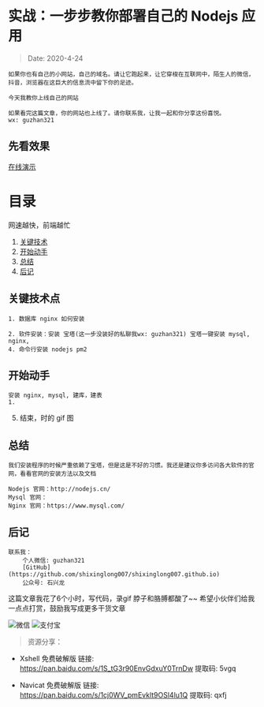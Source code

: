 # 实战：一步步教你部署自己的 Nodejs 应用
> Date: 2020-4-24

    如果你也有自己的小网站，自己的域名。请让它跑起来，让它穿梭在互联网中，陌生人的微信，抖音，浏览器在这巨大的信息流中留下你的足迹。

    今天我教你上线自己的网站

    如果看完这篇文章，你的网站也上线了。请你联系我，让我一起和你分享这份喜悦。
    wx: guzhan321

## 先看效果
    
[在线演示](http://demo_01.catok.top/)

# 目录
网速越快，前端越忙

1. <a href="#关键技术点">关键技术</a>
2. <a href="#开始动手">开始动手</a>
3. <a href="#总结">总结</a>
4. <a href="#后记">后记</a>

## <a id="关键技术点">关键技术点</a>
    1. 数据库 nginx 如何安装

    2. 软件安装：安装 宝塔(这一步没装好的私聊我wx: guzhan321) 宝塔一键安装 mysql, nginx, 
    4. 命令行安装 nodejs pm2

## <a id="开始动手">开始动手</a>
    安装 nginx, mysql, 建库，建表
    1. 



5. 结束，时的 gif 图
## 总结

    我们安装程序的时候严重依赖了宝塔，但是这是不好的习惯。我还是建议你多访问各大软件的官网，看看官网的安装方法以及文档

    Nodejs 官网：http://nodejs.cn/
    Mysql 官网：
    Nginx 官网：https://www.mysql.com/

## 后记

    联系我：
        个人微信: guzhan321
        [GitHub](https://github.com/shixinglong007/shixinglong007.github.io)
        公众号: 石兴龙
    
这篇文章我花了6个小时，写代码，录gif 脖子和胳膊都酸了~~
希望小伙伴们给我一点点打赏，鼓励我写成更多干货文章

![微信](http://xinglong.tech/access/wechart.jpg)
![支付宝](http://xinglong.tech/access/zhifubao.jpg)


> 资源分享：

-  Xshell 免费破解版 链接: https://pan.baidu.com/s/1S_tG3r90EnvGdxuY0TrnDw 提取码: 5vgq

- Navicat 免费破解版 链接: https://pan.baidu.com/s/1cj0WV_pmEvklt9OSl4lu1Q 提取码: qxfj 
